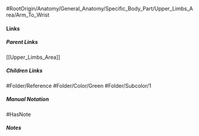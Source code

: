 #RootOrigin/Anatomy/General_Anatomy/Specific_Body_Part/Upper_Limbs_Area/Arm_To_Wrist
#### Links
##### Parent Links
[[Upper_Limbs_Area]]
##### Children Links
#Folder/Reference
#Folder/Color/Green
#Folder/Subcolor/1
##### Manual Notation

#HasNote
##### Notes